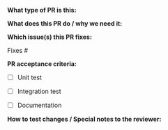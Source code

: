 <!-- 
Thank you for opening a PR! Here are some things you need to know before submitting:

1. Please read our developer guideline: https://github.com/redhat-developer/odo/wiki/Developer-Guidelines
2. Label this PR accordingly with the '/kind' line
3. Ensure you have written and ran the appropriate tests: https://github.com/redhat-developer/odo/wiki/Writing-and-running-tests
4. Read how we approve and LGTM each PR: https://github.com/redhat-developer/odo/wiki/PR-Review

Documentation:

If you are pushing a change to documentation, please read: https://github.com/redhat-developer/odo/wiki/Contributing-to-Docs
-->

**What type of PR is this:**

<!--
Add one of the following kinds:
/kind bug
/kind feature
/kind cleanup
/kind tests
/kind documentation

Feel free to use other [labels](https://github.com/redhat-developer/odo/labels) as needed. However one of the above labels must be present or the PR will not be reviewed. This instruction is for reviewers as well.
-->

**What does this PR do / why we need it:**

**Which issue(s) this PR fixes:**
<!-- 
Specifying the issue will automatically close it when this PR is merged
-->

Fixes #

**PR acceptance criteria:**

- [ ] Unit test 

- [ ] Integration test 

- [ ] Documentation 

**How to test changes / Special notes to the reviewer:**
